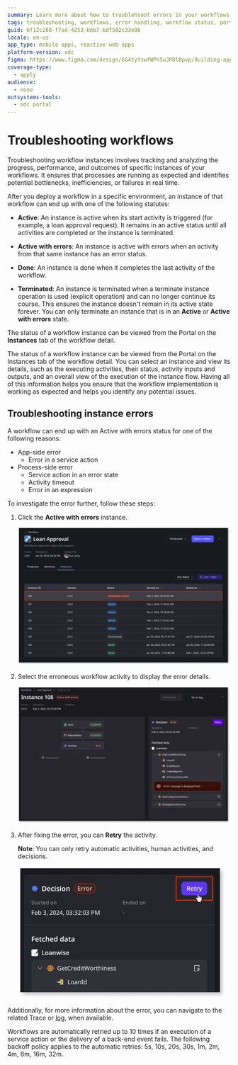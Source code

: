```yaml
---
summary: Learn more about how to troublehsoot errors in your workflows
tags: troubleshooting, workflows, error handling, workflow status, portal usage
guid: bf12c288-f7ad-4253-b6b7-bdf502c33e9b
locale: en-us
app_type: mobile apps, reactive web apps
platform-version: odc
figma: https://www.figma.com/design/6G4tyYswfWPn5uJPDlBpvp/Building-apps?node-id=5860-10
coverage-type:
  - apply
audience:
  - none
outsystems-tools:
  - odc portal
---
```

# Troubleshooting workflows

Troubleshooting workflow instances involves tracking and analyzing the progress, performance, and outcomes of specific instances of your workflows. It ensures that processes are running as expected and identifies potential bottlenecks, inefficiencies, or failures in real time.

After you deploy a workflow in a specific environment, an instance of that workflow can end up with one of the following statutes:

* **Active**: An instance is active when its start activity is triggered (for example, a loan approval request). It remains in an active status until all activities are completed or the instance is terminated.

* **Active with errors**: An instance is active with errors when an activity from that same instance has an error status.

* **Done**: An instance is done when it completes the last activity of the workflow.

* **Terminated**: An instance is terminated when a terminate instance operation is used (explicit operation) and can no longer continue its course. This ensures the instance doesn't remain in its active state forever. You can only terminate an instance that is in an **Active** or **Active with errors** state.

The status of a workflow instance can be viewed from the Portal on the **Instances** tab of the workflow detail.

The status of a workflow instance can be viewed from the Portal on the Instances tab of the workflow detail. You can select an instance and view its details, such as the executing activities, their status, activity inputs and outputs, and an overall view of the execution of the instance flow. Having all of this information helps you ensure that the workflow implementation is working as expected and helps you identify any potential issues.  

## Troubleshooting instance errors

A workflow can end up with an Active with errors status for one of the following reasons:

* App-side error
    * Error in a service action
* Process-side error
    * Service action in an error state
    * Activity timeout
    * Error in an expression

To investigate the error further, follow these steps:

1. Click the **Active with errors** instance.

    ![Screenshot of workflows instances with their statuses](images/error-instance-pl.png "Workflow instances with their statuses")

1. Select the erroneous workflow activity to display the error details.

    ![Screenshot of error details for the erroneous workflow activity](images/error-detail-pl.png "Error details for the erroneous workflow activity")

1. After fixing the error, you can **Retry** the activity.

   **Note**: You can only retry automatic activities, human activities, and decisions.

    ![Screenshot of error details with Retry button](images/error-retry-pl.png "Error details with Retry button")

Additionally, for more information about the error, you can navigate to the related Trace or [log](logs.md), when available.

<div class="info" markdown="1">

Workflows are automatically retried up to 10 times if an execution of a service action or the delivery of a back-end event fails. The following backoff policy applies to the automatic retries: 5s, 10s, 20s, 30s, 1m, 2m, 4m, 8m, 16m, 32m.

</div>
